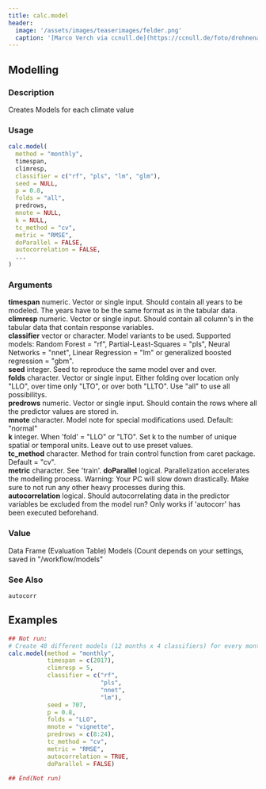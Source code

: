 ```yaml
---
title: calc.model
header:
  image: '/assets/images/teaserimages/felder.png'
  caption: '[Marco Verch via ccnull.de](https://ccnull.de/foto/drohnenaufnahme-von-landwirtschaftlichen-feldern-mit-geometrischen-mustern/1105470). [CC-BY 2.0](https://creativecommons.org/licenses/by/2.0/de/). Image cropped.'
---
```


## Modelling

### Description
Creates Models for each climate value

### Usage
```r
calc.model(
  method = "monthly",
  timespan,
  climresp,
  classifier = c("rf", "pls", "lm", "glm"),
  seed = NULL,
  p = 0.8,
  folds = "all",
  predrows,
  mnote = NULL,
  k = NULL,
  tc_method = "cv",
  metric = "RMSE",
  doParallel = FALSE,
  autocorrelation = FALSE,
  ...
)
```

### Arguments
**timespan** 		numeric. Vector or single input. Should contain all years to be modeled. The years have to be the same format as in the tabular data.  
**climresp** 		numeric. Vector or single input. Should contain all column's in the tabular data that contain response variables.  
**classifier** 		vector or character. Model variants to be used. Supported models: Random Forest = "rf", Partial-Least-Squares = "pls", Neural Networks = "nnet", Linear Regression = "lm" or generalized boosted regression = "gbm".  
**seed** 			integer. Seed to reproduce the same model over and over.  
**folds** 			character. Vector or single input. Either folding over location only "LLO", over time only "LTO", or over both "LLTO". Use "all" to use all possibilitys.  
**predrows** 		numeric. Vector or single input. Should contain the rows where all the predictor values are stored in.  
**mnote** 			character. Model note for special modifications used. Default: "normal"  
**k**				integer. When 'fold' = "LLO" or "LTO". Set k to the number of unique spatial or temporal units. Leave out to use preset values.  
**tc_method**		character. Method for train control function from caret package. Default = "cv".  
**metric**			character. See 'train'.
**doParallel**		logical. Parallelization accelerates the modelling process. Warning: Your PC will slow down drastically. Make sure to not run any other heavy processes during this.  
**autocorrelation**	logical. Should autocorrelating data in the predictor variables be excluded from the model run? Only works if 'autocorr' has been executed beforehand.  

### Value
Data Frame (Evaluation Table)
Models (Count depends on your settings, saved in "/workflow/models"

### See Also
`autocorr`

## Examples
```r
## Not run: 
# Create 48 different models (12 months x 4 classifiers) for every month in 2017
calc.model(method = "monthly",
           timespan = c(2017),
           climresp = 5,
           classifier = c("rf",
                          "pls",
                          "nnet",
                          "lm"),
           seed = 707,
           p = 0.8,
           folds = "LLO",
           mnote = "vignette",
           predrows = c(8:24),
           tc_method = "cv",
           metric = "RMSE",
           autocorrelation = TRUE,
           doParallel = FALSE)

## End(Not run)
```
